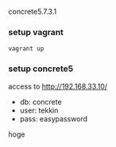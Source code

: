 concrete5.7.3.1

### setup vagrant

    vagrant up

### setup concrete5

access to http://192.168.33.10/

* db: concrete
* user: tekkin
* pass: easypassword

hoge
